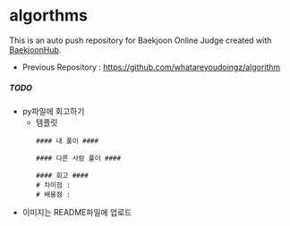 # algorthms
This is an auto push repository for Baekjoon Online Judge created with [BaekjoonHub](https://github.com/BaekjoonHub/BaekjoonHub).
- Previous Repository : https://github.com/whatareyoudoingz/algorithm

##### ****TODO****
- py파일에 회고하기
  - 템플릿
    ```
    #### 내 풀이 ####
    
    #### 다른 사람 풀이 ####
    
    #### 회고 ####
    # 차이점 :
    # 배울점 :
    ```
- 이미지는 README파일에 업로드
